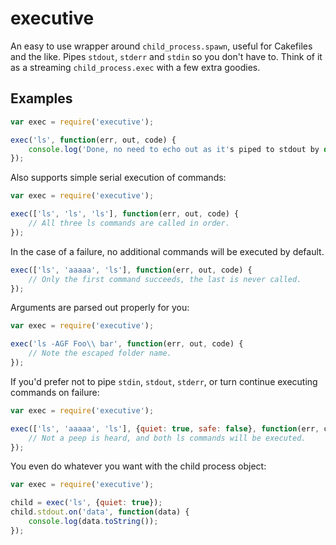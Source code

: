 # executive

An easy to use wrapper around `child_process.spawn`, useful for Cakefiles and the like. Pipes `stdout`, `stderr` and `stdin` so you don't have to. Think of it as a streaming `child_process.exec` with a few extra goodies.

## Examples

```javascript
var exec = require('executive');

exec('ls', function(err, out, code) {
    console.log('Done, no need to echo out as it's piped to stdout by default);
});
```

Also supports simple serial execution of commands:
```javascript
var exec = require('executive');

exec(['ls', 'ls', 'ls'], function(err, out, code) {
    // All three ls commands are called in order.
});
```

In the case of a failure, no additional commands will be executed by default.
```javascript
exec(['ls', 'aaaaa', 'ls'], function(err, out, code) {
    // Only the first command succeeds, the last is never called.
});
```

Arguments are parsed out properly for you:
```javascript
var exec = require('executive');

exec('ls -AGF Foo\\ bar', function(err, out, code) {
    // Note the escaped folder name.
});
```

If you'd prefer not to pipe `stdin`, `stdout`, `stderr`, or turn continue executing commands on failure:
```javascript
var exec = require('executive');

exec(['ls', 'aaaaa', 'ls'], {quiet: true, safe: false}, function(err, out, code) {
    // Not a peep is heard, and both ls commands will be executed.
});
```

You even do whatever you want with the child process object:
```javascript
var exec = require('executive');

child = exec('ls', {quiet: true});
child.stdout.on('data', function(data) {
    console.log(data.toString());
});
```
